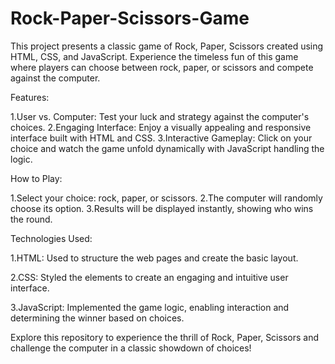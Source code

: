 # Rock-Paper-Scissors-Game
This project presents a classic game of Rock, Paper, Scissors created using HTML, CSS, and JavaScript. Experience the timeless fun of this game where players can choose between rock, paper, or scissors and compete against the computer.

Features:

1.User vs. Computer: Test your luck and strategy against the computer's choices.
2.Engaging Interface: Enjoy a visually appealing and responsive interface built with HTML and CSS.
3.Interactive Gameplay: Click on your choice and watch the game unfold dynamically with JavaScript handling the logic.

How to Play:

1.Select your choice: rock, paper, or scissors.
2.The computer will randomly choose its option.
3.Results will be displayed instantly, showing who wins the round.

Technologies Used:

1.HTML: Used to structure the web pages and create the basic layout.

2.CSS: Styled the elements to create an engaging and intuitive user interface.

3.JavaScript: Implemented the game logic, enabling interaction and determining the winner based on choices.

Explore this repository to experience the thrill of Rock, Paper, Scissors and challenge the computer in a classic showdown of choices!
